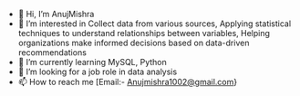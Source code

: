 - 👋 Hi, I’m AnujMishra
- 👀 I’m interested in Collect data from various sources, Applying statistical techniques to understand relationships between variables, Helping organizations make informed decisions based on data-driven recommendations
- 🌱 I’m currently learning MySQL, Python
- 💞️ I’m looking for a job role in data analysis
- 📫 How to reach me [Email:- Anujmishra1002@gmail.com}

<!---
AnujMishra1002/AnujMishra1002 is a ✨ special ✨ repository because its `README.md` (this file) appears on your GitHub profile.
You can click the Preview link to take a look at your changes.
--->
